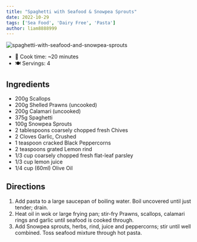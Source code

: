 ```yaml
---
title: "Spaghetti with Seafood & Snowpea Sprouts"
date: 2022-10-29
tags: ['Sea Food', 'Dairy Free', 'Pasta']
author: liam8888999
---
```


![spaghetti-with-seafood-and-snowpea-sprouts](/pix/spaghetti-with-seafood-and-snowpea-sprouts.jpeg)

- 🍳 Cook time: ~20 minutes
- 🍽️  Servings: 4

## Ingredients

- 200g Scallops
- 200g Shelled Prawns (uncooked)
- 200g Calamari (uncooked)
- 375g Spaghetti
- 100g Snowpea Sprouts
- 2 tablespoons coarsely chopped fresh Chives
- 2 Cloves Garlic, Crushed
- 1 teaspoon cracked Black Peppercorns
- 2 teaspoons grated Lemon rind
- 1/3 cup coarsely chopped fresh flat-leaf parsley
- 1/3 cup lemon juice
- 1/4 cup (60ml) Olive Oil

## Directions

1. Add pasta to a large saucepan of boiling water. Boil uncovered until just tender; drain.
2. Heat oil in wok or large frying pan; stir-fry Prawns, scallops, calamari rings and garlic until seafood is cooked through.
3. Add Snowpea sprouts, herbs, rind, juice and peppercorns; stir until well combined. Toss seafood mixture through hot pasta.
